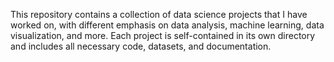 
This repository contains a collection of data science projects that I have worked on, with different emphasis on data analysis, machine learning, data visualization, and more. Each project is self-contained in its own directory and includes all necessary code, datasets, and documentation.
